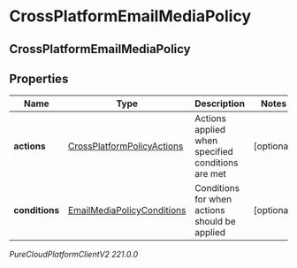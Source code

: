 # CrossPlatformEmailMediaPolicy

## CrossPlatformEmailMediaPolicy

## Properties

|Name | Type | Description | Notes|
|------------ | ------------- | ------------- | -------------|
| **actions** | [CrossPlatformPolicyActions](CrossPlatformPolicyActions) | Actions applied when specified conditions are met | [optional] |
| **conditions** | [EmailMediaPolicyConditions](EmailMediaPolicyConditions) | Conditions for when actions should be applied | [optional] |



_PureCloudPlatformClientV2 221.0.0_
